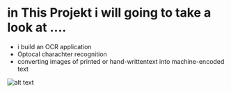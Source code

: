 # in This Projekt i will going to take a look at ....

* i build an OCR application
* Optocal charachter recognition
* converting images of printed or hand-writtentext into machine-encoded text

![alt text]([http://url/to/img.png](https://github.com/KhaledBenAbderrahim/SomeProject/blob/main/DataScience%20Projects/Detecting%20and%20OCR%E2%80%99ing%20Digits/images/numbers1_OCR.jpg?raw=true))

